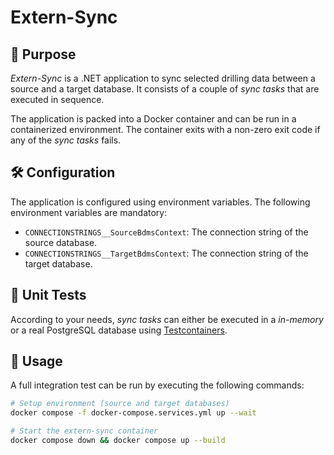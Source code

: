 # Extern-Sync

## 🎯 Purpose

*Extern-Sync* is a .NET application to sync selected drilling data between a source and a target database. It consists of a couple of *sync tasks* that are executed in sequence.

The application is packed into a Docker container and can be run in a containerized environment. The container exits with a non-zero exit code if any of the *sync tasks* fails.

## 🛠️ Configuration

The application is configured using environment variables. The following environment variables are mandatory:

- `CONNECTIONSTRINGS__SourceBdmsContext`: The connection string of the source database.
- `CONNECTIONSTRINGS__TargetBdmsContext`: The connection string of the target database.

## 🧪 Unit Tests

According to your needs, *sync tasks* can either be executed in a *in-memory* or a real PostgreSQL database using [Testcontainers](https://testcontainers.com/modules/postgresql/).

## 🚀 Usage

A full integration test can be run by executing the following commands:

```bash
# Setup environment (source and target databases)
docker compose -f docker-compose.services.yml up --wait

# Start the extern-sync container
docker compose down && docker compose up --build
```
